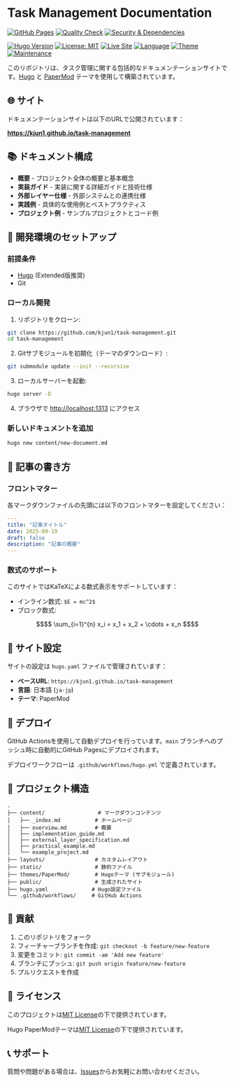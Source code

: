 # Task Management Documentation

[![GitHub Pages](https://github.com/kjun1/task-management/actions/workflows/hugo.yml/badge.svg)](https://github.com/kjun1/task-management/actions/workflows/hugo.yml)
[![Quality Check](https://github.com/kjun1/task-management/actions/workflows/quality-check.yml/badge.svg)](https://github.com/kjun1/task-management/actions/workflows/quality-check.yml)
[![Security & Dependencies](https://github.com/kjun1/task-management/actions/workflows/security-deps.yml/badge.svg)](https://github.com/kjun1/task-management/actions/workflows/security-deps.yml)

[![Hugo Version](https://img.shields.io/badge/Hugo-0.150.0-blue.svg)](https://gohugo.io/)
[![License: MIT](https://img.shields.io/badge/License-MIT-yellow.svg)](https://opensource.org/licenses/MIT)
[![Live Site](https://img.shields.io/badge/Live%20Site-Available-brightgreen.svg)](https://kjun1.github.io/task-management)
[![Language](https://img.shields.io/badge/Language-Japanese-red.svg)](https://github.com/kjun1/task-management)
[![Theme](https://img.shields.io/badge/Theme-PaperMod-orange.svg)](https://github.com/adityatelange/hugo-PaperMod)
[![Maintenance](https://img.shields.io/badge/Maintained%3F-yes-green.svg)](https://github.com/kjun1/task-management/commits/main)

このリポジトリは、タスク管理に関する包括的なドキュメンテーションサイトです。[Hugo](https://gohugo.io/) と [PaperMod](https://github.com/adityatelange/hugo-PaperMod) テーマを使用して構築されています。

## 🌐 サイト

ドキュメンテーションサイトは以下のURLで公開されています：

**<https://kjun1.github.io/task-management>**

## 📚 ドキュメント構成

- **概要** - プロジェクト全体の概要と基本概念
- **実装ガイド** - 実装に関する詳細ガイドと技術仕様
- **外部レイヤー仕様** - 外部システムとの連携仕様
- **実践例** - 具体的な使用例とベストプラクティス
- **プロジェクト例** - サンプルプロジェクトとコード例

## 🚀 開発環境のセットアップ

### 前提条件

- [Hugo](https://gohugo.io/installation/) (Extended版推奨)
- Git

### ローカル開発

1. リポジトリをクローン:

```bash
git clone https://github.com/kjun1/task-management.git
cd task-management
```

2. Gitサブモジュールを初期化（テーマのダウンロード）:

```bash
git submodule update --init --recursive
```

3. ローカルサーバーを起動:

```bash
hugo server -D
```

4. ブラウザで <http://localhost:1313> にアクセス

### 新しいドキュメントを追加

```bash
hugo new content/new-document.md
```

## 📝 記事の書き方

### フロントマター

各マークダウンファイルの先頭には以下のフロントマターを設定してください：

```yaml
---
title: "記事タイトル"
date: 2025-09-19
draft: false
description: "記事の概要"
---
```

### 数式のサポート

このサイトではKaTeXによる数式表示をサポートしています：

- インライン数式: `$E = mc^2$`
- ブロック数式:

```math
$$
\sum_{i=1}^{n} x_i = x_1 + x_2 + \cdots + x_n
$$
```

## 🔧 サイト設定

サイトの設定は `hugo.yaml` ファイルで管理されています：

- **ベースURL**: `https://kjun1.github.io/task-management`
- **言語**: 日本語 (`ja-jp`)
- **テーマ**: PaperMod

## 🚀 デプロイ

GitHub Actionsを使用して自動デプロイを行っています。`main` ブランチへのプッシュ時に自動的にGitHub Pagesにデプロイされます。

デプロイワークフローは `.github/workflows/hugo.yml` で定義されています。

## 📁 プロジェクト構造

```text
.
├── content/                 # マークダウンコンテンツ
│   ├── _index.md           # ホームページ
│   ├── overview.md         # 概要
│   ├── implementation_guide.md
│   ├── external_layer_specification.md
│   ├── practical_example.md
│   └── example_project.md
├── layouts/                # カスタムレイアウト
├── static/                 # 静的ファイル
├── themes/PaperMod/        # Hugoテーマ (サブモジュール)
├── public/                 # 生成されたサイト
├── hugo.yaml              # Hugo設定ファイル
└── .github/workflows/     # GitHub Actions
```

## 🤝 貢献

1. このリポジトリをフォーク
2. フィーチャーブランチを作成: `git checkout -b feature/new-feature`
3. 変更をコミット: `git commit -am 'Add new feature'`
4. ブランチにプッシュ: `git push origin feature/new-feature`
5. プルリクエストを作成

## 📄 ライセンス

このプロジェクトは[MIT License](./LICENSE)の下で提供されています。

Hugo PaperModテーマは[MIT License](https://github.com/adityatelange/hugo-PaperMod/blob/master/LICENSE)の下で提供されています。

## 📞 サポート

質問や問題がある場合は、[Issues](https://github.com/kjun1/task-management/issues)からお気軽にお問い合わせください。
